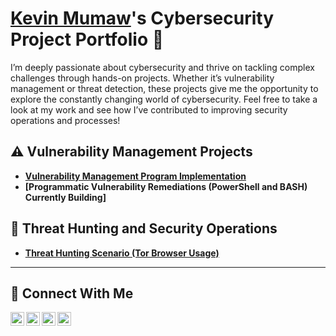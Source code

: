 # <a href="https://www.linkedin.com/in/kevin-mumaw-10/">Kevin Mumaw</a>'s Cybersecurity Project Portfolio 🔐

I’m deeply passionate about cybersecurity and thrive on tackling complex challenges through hands-on projects. Whether it’s vulnerability management or threat detection, these projects give me the opportunity to explore the constantly changing world of cybersecurity. Feel free to take a look at my work and see how I’ve contributed to improving security operations and processes!


## ⚠️ Vulnerability Management Projects

- **[Vulnerability Management Program Implementation](https://github.com/kevin-mumaw/vulnerability-management)**
- **[Programmatic Vulnerability Remediations (PowerShell and BASH) Currently Building]**

## 🚨 Threat Hunting and Security Operations

- **[Threat Hunting Scenario (Tor Browser Usage)](https://github.com/kevin-mumaw/threat-hunting-scenario-tor)**

<hr/>

## 🤳 Connect With Me

[<img align="left" alt="___________ | YouTube" width="22px" src="https://cdn.jsdelivr.net/npm/simple-icons@v3/icons/youtube.svg" />][youtube]
[<img align="left" alt="___________ | Twitter" width="22px" src="https://cdn.jsdelivr.net/npm/simple-icons@v3/icons/twitter.svg" />][twitter]
[<img align="left" alt="___________ | LinkedIn" width="22px" src="https://cdn.jsdelivr.net/npm/simple-icons@v3/icons/linkedin.svg" />][linkedin]
[<img align="left" alt="___________ | Instagram" width="22px" src="https://cdn.jsdelivr.net/npm/simple-icons@v3/icons/instagram.svg" />][instagram]

[Twitter]: https://x.com/MumawKevin
[youtube]: https://www.youtube.com/c/
[instagram]: https://www.instagram.com/
[linkedin]: https://linkedin.com/in/kevin-mumaw-10

<!--
<img width="35" alt="image" src="https://github.com/user-attachments/assets/2f41c7cd-5ea8-4475-b451-a37161b6c3fb"> 
<img width="35" alt="image" src="https://github.com/user-attachments/assets/77649969-9910-4994-8b96-74a116cfb2a8">
-->
